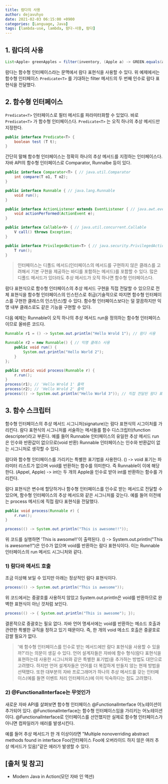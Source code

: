 ```yaml
---
title: 람다의 사용
author: dejavuhyo
date: 2021-02-03 06:15:00 +0900
categories: [Language, Java]
tags: [lambda-use, lambda, 람다-사용, 람다]
---
```


## 1. 람다의 사용

```java
List<Apple> greenApples = filter(inventory, (Apple a) -> GREEN.equals(a.getColor()));
```

람다는 함수형 인터페이스라는 문맥에서 람다 표현식을 사용할 수 있다. 위 예제에서는 함수형 인터페이스 `Predicate<T>` 를 기대하는 filter 메서드의 두 번째 인수로 람다 표현식을 전달했다.

## 2. 함수형 인터페이스
`Predicate<T>` 인터페이스로 필터 메서드를 파라미터화할 수 있었다. 바로 `Predicate<T>` 가 함수형 인터페이스다. `Predicate<T>` 는 오직 하나의 추상 메서드만 지정한다.

```java
public interface Predicate<T> {
    boolean test (T t);
}
```

간단히 말해 함수형 인터페이스는 정확히 하나의 추상 메서드를 지정하는 인터페이스다. 자바 API의 함수형 인터페이스로 Comparator, Runnalbe 등이 있다.

```java
public interface Comparator<T> { // java.util.Comparator
    int compare(T o1, T o2);
}

public interface Runnable { // java.lang.Runnable
    void run();
}

public interface ActionListener extends EventListener { // java.awt.event.ActionListener
    void actionPerformed(ActionEvent e);
}

public interface Callable<V> { // java.util.concurrent.Callable
    V call() throws Exception;
}

public interface PrivilegedAction<T> { // java.security.PrivilegedAction
    T run();
}
```

> 인터페이스는 디폴드 메서드(인터페이스의 메서드를 구현하지 않은 클래스를 고려해서 기본 구현을 제공하는 바디를 포함하는 메서드)를 포함할 수 있다. 많은 디폴드 메서드가 있더라도 추상 메서드가 오직 하나면 함수형 인터페이스다.

람다 표현식으로 함수형 인터페이스의 추상 메서드 구현을 직접 전달할 수 있으므로 전체 표현식을 함수형 인터페이스의 인스턴스로 취급(기술적으로 따지면 함수형 인터페이스를 구현한 클래스의 인스턴스)할 수 있다. 함수형 인터페이스보다는 덜 깔끔하지만 익명 내부 클래스로도 같은 기능을 구현할 수 있다.

다음 예제는 Runnable이 오직 하나의 추상 메서드 run을 정의하는 함수형 인터페이스이므로 올바른 코드다.

```java
Runnable r1 = () -> System.out.println("Hello Wrold 1"); // 람다 사용

Runnable r2 = new Runnable() { // 익명 클래스 사용
    public void run() {
        System.out.println("Hello World 2");
    }
};

public static void process(Runnable r) {
    r.run();
}
process(r1); // 'Hello Wrold 1' 출력
process(r2); // 'Hello Wrold 2' 출력
process(() -> System.out.println("Hello World 3")); // 직접 전달된 람다 표현식으로 'Hello Wrold 3' 출력
```

## 3. 함수 스크립터
함수형 인터페이스의 추상 메서드 시그니처(signature)는 람다 표현식의 시그이처를 가리킨다. 람다 표현식의 시그니처를 서술하는 메서들를 함수 디스크립터(function descripter)라고 부른다. 예를 들어 Runnable 인터페이스의 유일한 추상 메서드 run은 인수와 반환값이 없으므로(void 반환) Runnable 인터페이스는 인수와 반환값이 없는 시그니처로 생각할 수 있다.

람다와 함수형 인터페이스를 가리키는 특별한 표기법을 사용한다. () -> void 표기는 파라미터 리스트가 없으며 void를 반환하는 함수를 의미한다. 즉 Runnable이 이에 해당한다. (Appel, Apple) -> int는 두 개의 Apple을 인수로 받아 int를 반환하는 함수를 가리킨다.

람다 표현식은 변수에 할당하거나 함수형 인터페이스를 인수로 받는 메서드로 전달할 수 있으며, 함수형 인터페이스의 추상 메서드와 같은 시그니처를 갖는다. 예를 들어 이전에는 process 메서드에 직접 람다 표현식을 전달했다.

```java
public void process(Runnable r) {
    r.run();
}

process(() -> System.out.println("This is awesome!!"));
```

위 코드를 실행하면 'This is awsome!!'이 출력된다. () -> System.out.println("This is awesome!!")은 인수가 없으며 void를 반환하는 람다 표현식이다. 이는 Runnable 인터페이스의 run 메서드 시그니처와 같다.

### 1) 람다와 메서드 호출

조금 이상해 보일 수 있지만 아래는 정상적인 람다 표현식이다.

```java
process(() -> System.out.println("This is awesome"));
```

위 코드에서는 중괄호를 사용하지 않았고 System.out.println은 void를 반환하므로 완벽한 표현식이 아닌 것처럼 보인다.

```java
process(() -> { System.out.println("This is awesome"); });
```

결론적으로 중괄호는 필요 없다. 자바 언어 명세서에는 void를 반환하는 메소드 호출과 관련한 특별한 규직을 정하고 있기 때문이다. 즉, 한 개의 void 메소드 호출은 중괄호로 감쌀 필요가 없다.

> '왜 함수형 인터페이스를 인수로 받는 메서드에만 람다 표현식을 사용할 수 있을까?'라는 의문이 생길 수 있다. 언어 설계자들은 자바에 함수 형식(람다 표현식을 표현하는데 사용한 시그니처와 같은 특별한 표기법)을 추가하는 방법도 대안으로 고려했다. 하지만 언어 설계자들은 언어를 더 복잡하게 만들지 않는 현재 방법을 선택했다. 또한 대부분의 자바 프로그래머가 하나의 추상 메서드를 갖는 인터페이스(예를 들면 이벤트 처리 인터페이스)에 이미 익숙하다는 점도 고려했다.

### 2) @FunctionalInterface는 무엇인가
새로운 자바 API를 살펴보면 함수형 인터페이스 @FunctionalInterface 어노테이션이 추가되어 있다. @FunctionalInterface는 함수형 인터페이스임을 가리키는 어노테이션이다. @FunctionalInterface로 인터페이스를 선언했지만 실제로 함수형 인터페이스가 아니면 컴파일러가 에러를 발생시킨다.

예를 들어 추상 메서드가 한 개 이상이라면 "Multiple nonoverriding abstract methods found in interface Foo(인터페이스 Foo에 오버라이드 하지 않은 여러 추상 메서드가 있음)"같은 에러가 발생할 수 있다.

## [출처 및 참고]
* Modern Java in Action(모던 자바 인 액션)
